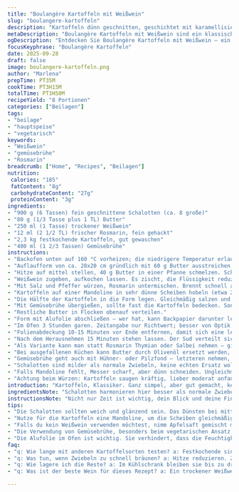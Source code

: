 ```yaml
---
title: "Boulangère Kartoffeln mit Weißwein"
slug: "boulangere-kartoffeln"
description: "Kartoffeln dünn geschnitten, geschichtet mit karamellisierten Zwiebeln, Weißwein und Rosmarin. Butter und Hühnerbrühe sorgen für saftige Textur. Sanft im Ofen gegart, bis alles weich und aromatisch ist. Klassiker französischer Landküche, hier mit kleinem Twist und angepassten Mengen für intensiveren Geschmack. Ideal als Beilage oder leichte Hauptspeise."
metaDescription: "Boulangère Kartoffeln mit Weißwein sind ein klassisches französisches Gericht, das durch aromatische Schalotten und Rosmarin begeistert."
ogDescription: "Entdecken Sie Boulangère Kartoffeln mit Weißwein – ein köstliches Gericht, das sanft im Ofen gart und durch seine Aromen überzeugt."
focusKeyphrase: "Boulangère Kartoffeln"
date: 2025-09-28
draft: false
image: boulangere-kartoffeln.png
author: "Marlena"
prepTime: PT35M
cookTime: PT3H15M
totalTime: PT3H50M
recipeYield: "8 Portionen"
categories: ["Beilagen"]
tags:
- "beilage"
- "hauptspeise"
- "vegetarisch"
keywords:
- "Weißwein"
- "gemüsebrühe"
- "Rosmarin"
breadcrumb: ["Home", "Recipes", "Beilagen"]
nutrition: 
 calories: "185"
 fatContent: "8g"
 carbohydrateContent: "27g"
 proteinContent: "3g"
ingredients:
- "900 g (6 Tassen) fein geschnittene Schalotten (ca. 8 große)"
- "80 g (1/3 Tasse plus 1 TL) Butter"
- "250 ml (1 Tasse) trockener Weißwein"
- "12 ml (2 1/2 TL) frischer Rosmarin, fein gehackt"
- "2,3 kg festkochende Kartoffeln, gut gewaschen"
- "400 ml (1 2/3 Tassen) Gemüsebrühe"
instructions:
- "Backofen unten auf 160 °C vorheizen; die niedrigere Temperatur erlaubt sanfteres Garen der Kartoffeln und verhindert das Verbrennen der Zwiebeln."
- "Auflaufform von ca. 28x20 cm gründlich mit 60 g Butter ausstreichen, damit nichts ansetzt – sonst wird das Reinigen eine Qual."
- "Hitze auf mittel stellen, 40 g Butter in einer Pfanne schmelzen. Schalotten hineingeben und 10-15 Minuten sanft dünsten. Sie sollten weich, leicht transparent, aber nicht braun sein; aber Achtung: bei zu hoher Hitze verbrennen sie schnell und bitter."
- "Weißwein zugeben, aufkochen lassen. Es zischt, die Flüssigkeit reduziert sich, es duftet nach fruchtiger Säure und Zwiebeln. Vorsicht, bis keine Flüssigkeit mehr sichtbar ist, sonst wird das Ganze zu flüssig."
- "Mit Salz und Pfeffer würzen, Rosmarin untermischen. Brennt schnell an, also ständig rühren."
- "Kartoffeln auf einer Mandoline in sehr dünne Scheiben hobeln (etwa 2 mm). Dickere Scheiben töten die Schichtung und den Effekt."
- "Die Hälfte der Kartoffeln in die Form legen. Gleichmäßig salzen und pfeffern. Dann die Zwiebel-Weißwein-Mischung darüber verteilen, danach Rest der Kartoffeln einschichten."
- "Mit Gemüsebrühe übergießen, sollte fast die Kartoffeln bedecken. Sonst trocknen sie aus."
- "Restliche Butter in Flocken obenauf verteilen."
- "Form mit Alufolie abschließen – wer hat, kann Backpapier darunter legen, verhindert Kondenswasser und macht Folie abrutschen leichter."
- "Im Ofen 3 Stunden garen. Zeitangabe nur Richtwert; besser von Optik und Textur leiten lassen. Kartoffeln sind perfekt, wenn sie mürbe sind, fast auseinanderfallen, aber noch Form halten."
- "Folienabdeckung 10-15 Minuten vor Ende entfernen, damit sich eine leichte Kruste bilden kann – aber nicht zu lang, sonst wird trocken."
- "Nach dem Herausnehmen 15 Minuten stehen lassen. Der Sud verteilt sich, die Aromen setzen sich; sofortiges Servieren führt oft zu matschigen Kartoffeln."
- "Als Variante kann man statt Rosmarin Thymian oder Salbei nehmen – gibt anderen Charakter."
- "Bei ausgefallenen Küchen kann Butter durch Olivenöl ersetzt werden, dann aber Flüssigkeitsmenge leicht erhöhen, sonst wird trocken."
- "Gemüsebrühe geht auch mit Hühner- oder Pilzfond – letzteren nehmen, wenn vegetarisch gewünscht."
- "Schalotten sind milder als normale Zwiebeln, keine echten Ersatz wollen sie sein, sonst wirds rauer."
- "Falls Mandoline fehlt, Messer scharf, aber dünn schneiden. Ungleichmäßige Dicke verlängert die Garzeit und macht das Ganze unregelmäßig."
- "Achtung beim Würzen: Kartoffeln saugen kräftig, lieber moderat anfangen und vor dem Servieren abschmecken."
introduction: "Kartoffeln, Klassiker. Ganz simpel, aber gut gemacht, keine Hexerei. Wer sie wie Landfrauen zubereitet, weiß: Zwiebeln sind das Rückgrat, nicht bloß Beiwerk, dürfen ruhig karamellisieren, aber nicht verbrennen. Weißwein nimmt dem Gericht die Schwere, schenkt Schärfe und Fruchtigkeit. Rosmarin fürs Aroma. Wer glaubt, Kartoffeln sind langweilig, hat noch nie Boulangère probiert. Fehler oft bei zu hohen Temperaturen, Zwiebeln werden zäh oder verbrennen. Die langsame Hitze bringt Geduld – die führt zu samtigen Kartoffeln, aromatischen Zwiebeln und einer fast sahnigen Textur."
ingredientsNote: "Schalotten harmonieren hier besser als normale Zwiebeln, weil sie süßer und milder sind – alternative bekommst du in besser sortierten Supermärkten. Festkochende Kartoffeln geben nicht zu viel Stärke ab, bleiben formstabil und werden nicht breiig. Russet-Kartoffeln sind mehliger, passen auch, sorgen aber für Brümigkeit. Wein besser trocken, billiger Wein macht wenig Freude. Wer nicht trinkt, ersetzt durch Apfelsaft und Zitronensaft, aber veränderte Süße beachten. Gemüsebrühe bringt Flexibilität für Vegetarier, statt Huhn. Butter unbedingt gut – Billigbutter ergibt faden Geschmack, am besten ungesalzen. Mandoline erleichtert das Schneiden enorm – aber Vorsicht bei der Handhabung; Finger weg."
instructionsNote: "Nicht nur Zeit ist wichtig, dein Blick und deine Finger sagen mehr. Schalotten müssen glänzen und weich sein, Weißwein darf nicht mehr feucht sein, sonst suppt die Auflaufform hinterher zu sehr. Kartoffeln dünn schneiden – je dicker, desto länger das Garen. Geduld ist die Hauptzutat, schließlich sollen die Kartoffeln langsam in der Flüssigkeit ziehen und weich werden. Alufolie ist entscheidend fürs Dampfgaren – unbedingt schließen, aber nicht festfixieren, ein bisschen Luft muss rein. Nach drei Stunden prüfen: Mit Stäbchen einstechen, gibt nach, nicht mehr sandig innen? Perfekt. Danach kurz offen backen für den Krusteneffekt. Abkühlen lassen, damit sich der Sud setze – vorher reinbeißen tödlich für Struktur. Dieses Rezept lebt vom Timing, von Sinnlichkeit, von Gefühl im Ofen – keine Maschine erspart dein Sensorium in der Küche."
tips:
- "Die Schalotten sollten weich und glänzend sein. Das Dünsten bei mittlerer Hitze ist essenziell für die Textur. Nicht braun werden lassen, sonst wird's bitter. Mit einer Prise Salz und Pfeffer würzen. Das hilft, den natürlichen Geschmack zu intensivieren."
- "Nutze für die Kartoffeln eine Mandoline, um die Scheiben gleichmäßig dünn zu schneiden. Doppelt so dicke Kartoffeln brauchen viel länger. Halte bei der Vorbereitung die Farbe der Kartoffeln im Auge. Wenn sie beginnen, sich braun zu färben, sollten sie bald in die Form. Zeit ist alles bei der Zubereitung."
- "Falls du kein Weißwein verwenden möchtest, nimm Apfelsaft gemischt mit etwas Zitronensaft. Das bringt Fruchtigkeit und einen anderen Geschmack ins Spiel. Achte darauf, die Süße anzupassen, nicht zu viel von beidem. Zuviel Süße kann das Gericht werfen."
- "Die Verwendung von Gemüsebrühe, besonders beim vegetarischen Ansatz, ist entscheidend. Hühnerbrühe bietet einen anderen Geschmack, doch Gemüsebrühe bringt Frische. Achte darauf, die Brühe nicht zu salzig zu wählen, spezielle Gemüsebrühen können den Geschmack erheblich beeinflussen. Überprüfe die Konsistenz vor dem Servieren."
- "Die Alufolie im Ofen ist wichtig. Sie verhindert, dass die Feuchtigkeit entweicht. Jedoch solltest du die Folie nicht ganz fest kriegen. Ein wenig Luft muss zirkulieren. Dies bewahrt die Aromen und gibt trotzdem etwas Dampfgaren. Kontrolle ist hier der Schlüssel."
faq:
- "q: Wie lange mit anderen Kartoffelsorten testen? a: Festkochende sind die beste Wahl. Probiere auch mehlige Sorten, die ergeben eine andere Textur. Wenige Minuten mehr Garen und du hast Brei."
- "q: Was tun, wenn Zwiebeln zu schnell bräunen? a: Hitze reduzieren. Zwiebeln langsamer garen, nicht überhitzen. So bleiben sie süß und knackig – das ist wichtig."
- "q: Wie lagere ich die Reste? a: Im Kühlschrank bleiben sie bis zu drei Tage frisch. Auch einfrieren ist möglich. Portionsweise aufbewahren, so bleibt die Qualität."
- "q: Was ist der beste Wein für dieses Rezept? a: Ein trockener Weißwein ist ideal. Billige Weine verändern den Geschmack negativ. Falls nicht da, nimm Traubensaft oder ungesüßten Apfelsaft."

---
```

